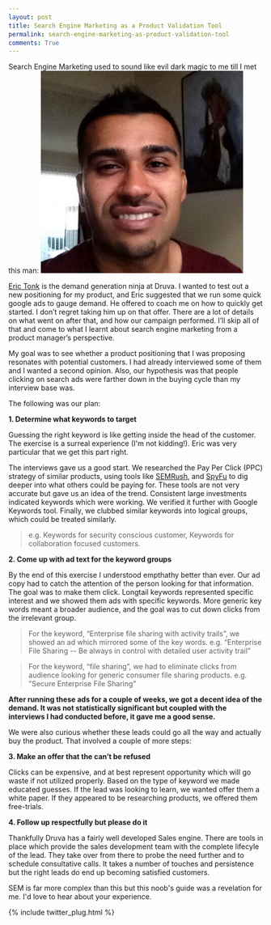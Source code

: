 ```yaml
---
layout: post
title: Search Engine Marketing as a Product Validation Tool
permalink: search-engine-marketing-as-product-validation-tool
comments: True
---
```


Search Engine Marketing used to sound like evil dark magic to me till I met this man: ![.](/assets/eric-tonk.jpg)

[Eric Tonk](https://twitter.com/EricTonk) is the demand generation ninja at Druva. I wanted to test out a new positioning for my product, and Eric suggested that we run some quick google ads to gauge demand. He offered to coach me on how to quickly get started. I don’t regret taking him up on that offer. There are a lot of details on what went on after that, and how our campaign performed. I’ll skip all of that and come to what I learnt about search engine marketing from a product manager’s perspective.

My goal was to see whether a product positioning that I was proposing resonates with potential customers. I had already interviewed some of them and I wanted a second opinion. Also, our hypothesis was that people clicking on search ads were farther down in the buying cycle than my interview base was.

The following was our plan:

**1. Determine what keywords to target**

Guessing the right keyword is like getting inside the head of the customer. The exercise is a surreal experience (I'm not kidding!). Eric was very particular that we get this part right.

The interviews gave us a good start. We researched the Pay Per Click (PPC) strategy of similar products, using tools like [SEMRush](http://www.semrush.com/), and [SpyFu](http://www.spyfu.com/) to dig deeper into what others could be paying for. These tools are not very accurate but gave us an idea of the trend. Consistent large investments indicated keywords which were working. We verified it further with Google Keywords tool. Finally, we clubbed similar keywords into logical groups, which could be treated similarly.

> e.g. Keywords for security conscious customer, Keywords for collaboration focused customers.

**2. Come up with ad text for the keyword groups**

By the end of this exercise I understood empthathy better than ever. Our ad copy had to catch the attention of the person looking for that information. The goal was to make them click. Longtail keywords represented specific interest and we showed them ads with specific keywords. More generic key words meant a broader audience, and the goal was to cut down clicks from the irrelevant group.

> For the keyword, “Enterprise file sharing with activity trails”, we showed an ad which mirrored some of the key words.
> e.g. “Enterprise File Sharing -- Be always in control with detailed user activity trail”

> For the keyword, “file sharing”, we had to eliminate clicks from audience looking for generic consumer file sharing products.
>e.g. ”Secure Enterprise File Sharing”

**After running these ads for a couple of weeks, we got a decent idea of the demand. It was not statistically significant but coupled with the interviews I had conducted before, it gave me a good sense.**

We were also curious whether these leads could go all the way and actually buy the product. That involved a couple of more steps:

**3. Make an offer that the can’t be refused**

Clicks can be expensive, and at best represent opportunity which will go waste if not utilized properly. Based on the type of keyword we made educated guesses. If the lead was looking to learn, we wanted offer them a white paper. If they appeared to be researching products, we offered them free-trials.

**4. Follow up respectfully but please do it**

Thankfully Druva has a fairly well developed Sales engine. There are tools in place which provide the sales development team with the complete lifecyle of the lead. They take over from there to probe the need further and to schedule consultative calls. It takes a number of touches and persistence but the right leads do end up becoming satisfied customers.

SEM is far more complex than this but this noob's guide was a revelation for me. I'd love to hear about your experience.

{% include twitter_plug.html %}
